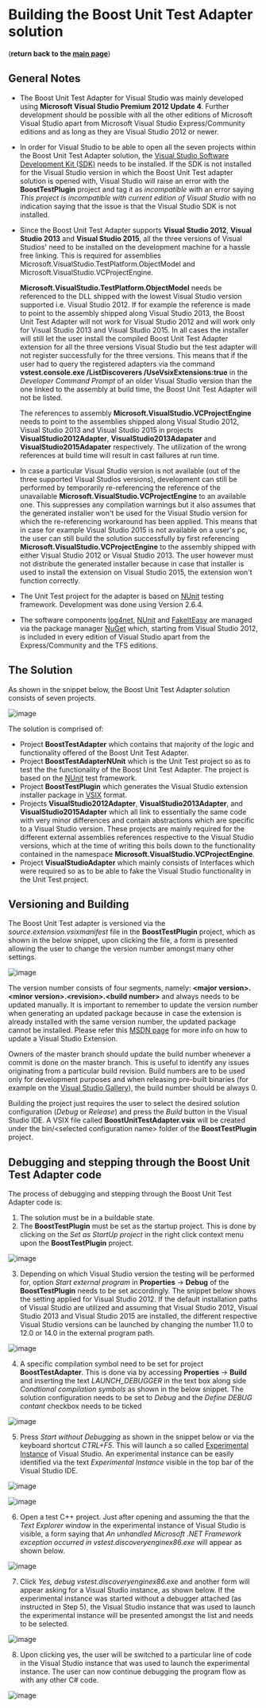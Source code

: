 # Building the Boost Unit Test Adapter solution

(__return back to the [main page](../blob/master/README.md)__)
  
## General Notes

* The Boost Unit Test Adapter for Visual Studio was mainly developed using __Microsoft Visual Studio Premium 2012 Update 4__. Further development should be possible with all the other editions of Microsoft Visual Studio apart from Microsoft Visual Studio Express/Community editions and as long as they are Visual Studio 2012 or newer. 
  
  
* In order for Visual Studio to be able to open all the seven projects within the Boost Unit Test Adapter solution, the [Visual Studio Software Development Kit (SDK)](https://msdn.microsoft.com/en-us/library/bb166441(v=vs.110).aspx) needs to be installed.  If the SDK is not installed for the Visual Studio version in which the Boost Unit Test adapter solution is opened with, Visual Studio will raise an error with the __BoostTestPlugin__ project and tag it as _incompatible_ with an error saying _This project is incompatible with current edition of Visual Studio_ with no indication saying that the issue is that the Visual Studio SDK is not installed.  
  
  
* Since the Boost Unit Test Adapter supports __Visual Studio 2012__, __Visual Studio 2013__ and __Visual Studio 2015__, all the three versions of Visual Studios' need to be installed on the development machine for a hassle free linking. This is required for assemblies Microsoft.VisualStudio.TestPlatform.ObjectModel and Microsoft.VisualStudio.VCProjectEngine.  

	__Microsoft.VisualStudio.TestPlatform.ObjectModel__ needs be referenced to the DLL shipped with the lowest Visual Studio version supported i.e. Visual Studio 2012. If for example the reference is made to point to the assembly shipped along Visual Studio 2013, the Boost Unit Test Adapter will not work for Visual Studio 2012 and will work only for Visual Studio 2013 and Visual Studio 2015.  In all cases the installer will still let the user install the compiled Boost Unit Test Adapter extension for all the three versions Visual Studio but the test adapter will not register successfully for the three versions. This means that if the user had to query the registered adapters via the command __vstest.console.exe /ListDiscoverers /UseVsixExtensions:true__ in the _Developer Command Prompt_ of an older Visual Studio version than the one linked to the assembly at build time, the Boost Unit Test Adapter will not be listed.  
    
    The references to assembly __Microsoft.VisualStudio.VCProjectEngine__ needs to point to the assemblies shipped along Visual Studio 2012, Visual Studio 2013 and Visual Studio 2015 in projects __VisualStudio2012Adapter__, __VisualStudio2013Adapater__ and __VisualStudio2015Adapater__ respectively.  The utilization of the wrong references at build time will result in cast failures at run time.


* In case a particular Visual Studio version is not available (out of the three supported Visual Studios versions), development can still be performed by temporarily re-referencing the reference of the unavailable __Microsoft.VisualStudio.VCProjectEngine__ to an available one.  This suppresses any compilation warnings but it also assumes that the generated installer won't be used for the Visual Studio version for which the re-referencing workaround has been applied. This means that in case for example Visual Studio 2015 is not available on a user's pc, the user can still build the solution successfully by first referencing __Microsoft.VisualStudio.VCProjectEngine__ to the assembly shipped with either Visual Studio 2012 or Visual Studio 2013.  The user however must not distribute the generated installer because in case that installer is used to install the extension on Visual Studio 2015, the extension won't function correctly.

  
* The Unit Test project for the adapter is based on [NUnit](http://www.nunit.org/) testing framework. Development was done using Version 2.6.4.  
  
  
*  The software components [log4net](http://logging.apache.org/log4net/), [NUnit](http://www.nunit.org/) and [FakeItEasy](http://fakeiteasy.github.io/) are managed via the package manager [NuGet](https://www.nuget.org/) which, starting from Visual Studio 2012, is included in every edition of Visual Studio apart from the Express/Community and the TFS editions.

## The Solution

As shown in the snippet below, the Boost Unit Test Adapter solution consists of seven projects.
  
![image](https://raw.githubusercontent.com/netspiri/vs-boost-unit-test-adapter/master/Doku/images/boost_test_adapter_solution.png) 
  
The solution is comprised of:

* Project __BoostTestAdapter__ which contains that majority of the logic and functionality offered of the Boost Unit Test Adapter.
* Project __BoostTestAdapterNUnit__ which is the Unit Test project so as to test the the functionality of the Boost Unit Test Adapter.  The project is based on the [NUnit](http://www.nunit.org/) test framework.
* Project __BoostTestPlugin__  which generates the Visual Studio extension installer package in [VSIX](https://msdn.microsoft.com/en-us/library/ff363239.aspx) format.
* Projects __VisualStudio2012Adapter__, __VisualStudio2013Adapter__, and __VisualStudio2015Adapter__ which all link to essentially the same code with very minor differences and contain abstractions which are specific to a Visual Studio version.  These projects are mainly required for the different external assemblies references respective to the Visual Studio versions, which at the time of writing this boils down to the functionality contained in the namespace __Microsoft.VisualStudio.VCProjectEngine__.
* Project __VisualStudioAdapter__ which mainly consists of Interfaces which were required so as to be able to fake the Visual Studio functionality in the Unit Test project.


## Versioning and Building

The Boost Unit Test adapter is versioned via the _source.extension.vsixmanifest_ file in the __BoostTestPlugin__ project, which as shown in the below snippet, upon clicking the file, a form is presented allowing the user to change the version number amongst many other settings. 
  
![image](https://raw.githubusercontent.com/netspiri/vs-boost-unit-test-adapter/master/Doku/images/source_extension_vsixmanifest.png)  
  
The version number consists of four segments, namely: __\<major version>.\<minor version>.\<revision>.\<build number>__ and always needs to be updated manually.  It is important to remember to update the version number when generating an updated package because in case the extension is already installed with the same version number, the updated package cannot be installed. Please refer this [MSDN page](https://msdn.microsoft.com/en-us/library/dd997169.aspx) for more info on how to update a Visual Studio Extension.

Owners of the master branch should update the build number whenever a commit is done on the master branch. This is useful to identify any issues originating from a particular build revision. Build numbers are to be used only for development purposes and when releasing pre-built binaries (for example on the [Visual Studio Gallery](https://visualstudiogallery.msdn.microsoft.com/5f4ae1bd-b769-410e-8238-fb30beda987f)), the build number should be always 0.

Building the project just requires the user to select the desired solution configuration (_Debug_ or _Release_) and press the _Build_ button in the Visual Studio IDE. A VSIX file called __BoostUnitTestAdapter.vsix__ will be created under the bin/\<selected configuration name> folder of the __BoostTestPlugin__ project.

## Debugging and stepping through the Boost Unit Test Adapter code  

The process of debugging and stepping through the Boost Unit Test Adapter code is:

1) The solution must be in a buildable state.  
2) The __BoostTestPlugin__ must be set as the startup project.  This is done by clicking on the  _Set as StartUp project_ in the right click context menu upon the __BoostTestPlugin__ project.

![image](https://raw.githubusercontent.com/netspiri/vs-boost-unit-test-adapter/master/Doku/images/set_as_startup_project.png)

3) Depending on which Visual Studio version the testing will be performed for, option _Start external program_ in __Properties__ -> __Debug__ of the __BoostTestPlugin__ needs to be set accordingly.  The snippet below shows the setting applied for Visual Studio 2012.  If the default installation paths of Visual Studio are utilized and assuming that Visual Studio 2012, Visual Studio 2013 and Visual Studio 2015 are installed, the different respective Visual Studio versions can be launched by changing the number 11.0 to 12.0 or 14.0 in the external program path.

![image](https://raw.githubusercontent.com/netspiri/vs-boost-unit-test-adapter/master/Doku/images/start_external_program.png)

4) A specific compilation symbol need to be set for project __BoostTestAdapter__. This is done via by accessing __Properties__ -> __Build__ and inserting the text _LAUNCH_DEBUGGER_ in the text box along side _Condtional compilation symbols_ as shown in the below snippet.  The solution configuration needs to be set to _Debug_ and the _Define DEBUG contant_ checkbox needs to be ticked

![image](https://raw.githubusercontent.com/netspiri/vs-boost-unit-test-adapter/master/Doku/images/launch_debugger_compilation_symbol.png)

5) Press _Start without Debugging_ as shown in the snippet below or via the keyboard shortcut _CTRL+F5_. This will launch a so called [Experimental Instance](https://msdn.microsoft.com/en-us/library/bb166560.aspx) of Visual Studio.  An experimental instance can be easily identified via the text _Experimental Instance_ visible in the top bar of the Visual Studio IDE.

![image](https://raw.githubusercontent.com/netspiri/vs-boost-unit-test-adapter/master/Doku/images/start_without_debugging.png)  

![image](https://raw.githubusercontent.com/netspiri/vs-boost-unit-test-adapter/master/Doku/images/experimental_instance.png)

6) Open a test C++ project. Just after opening and assuming the that the _Text Explorer_ window in the experimental instance of Visual Studio is visible, a form saying that _An unhandled Microsoft .NET Framework exception occurred in vstest.discoveryenginex86.exe_ will appear as shown below.

![image](https://raw.githubusercontent.com/netspiri/vs-boost-unit-test-adapter/master/Doku/images/visual_studio_jit_debugger.png)

7) Click _Yes, debug vstest.discoveryenginex86.exe_ and another form will appear asking for a Visual Studio instance, as shown below. If the experimental instance was started without a debugger attached (as instructed in Step 5), the Visual Studio instance that was used to launch the experimental instance will be presented amongst the list and needs to be selected.

![image](https://raw.githubusercontent.com/netspiri/vs-boost-unit-test-adapter/master/Doku/images/jit_visual_studio_selection.png)

8) Upon clicking yes, the user will be switched to a particular line of code in the Visual Studio instance that was used to launch the experimental instance. The user can now continue debugging the program flow as with any other C# code.

![image](https://raw.githubusercontent.com/netspiri/vs-boost-unit-test-adapter/master/Doku/images/visual_studio_debugging.png)
